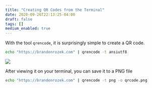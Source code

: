```yaml
---
title: "Creating QR Codes from the Terminal"
date: 2020-09-26T22:13:25-04:00
draft: false
tags: []
medium_enabled: true
---
```


With the tool `qrencode`, it is surprisingly simple to create a QR code. 

```bash
echo "https://brandonrozek.com" | qrencode -t ansiutf8
```

![](/files/images/blog/20200926221423.png)

After viewing it on your terminal, you can save it to a PNG file

```bash
echo "https://brandonrozek.com" | qrencode -t png -o qrcode.png
```

